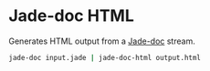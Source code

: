 # Jade-doc HTML

Generates HTML output from a [Jade-doc](github.com/Aratramba/jade-doc/) stream.

```bash
jade-doc input.jade | jade-doc-html output.html
```